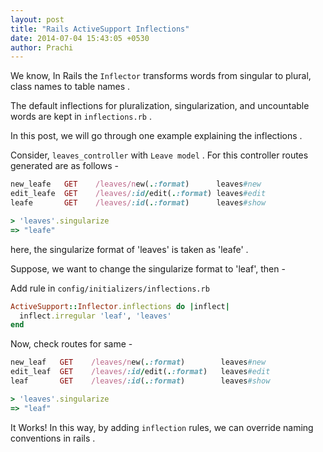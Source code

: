 ```yaml
---
layout: post
title: "Rails ActiveSupport Inflections"
date: 2014-07-04 15:43:05 +0530
author: Prachi
---
```


We know, In Rails  the `Inflector` transforms words from singular to plural, class names to table names .

The default inflections for pluralization, singularization, and uncountable words are kept in `inflections.rb` .

In this post, we will go through one example explaining the
inflections .

Consider, `leaves_controller` with `Leave model` . 
For this controller routes generated are as follows -

```ruby
new_leafe   GET    /leaves/new(.:format)      leaves#new
edit_leafe  GET    /leaves/:id/edit(.:format) leaves#edit
leafe       GET    /leaves/:id(.:format)      leaves#show

```

```ruby
> 'leaves'.singularize
=> "leafe"
```

here, the singularize format of 'leaves' is taken as 'leafe' .

Suppose, we want to change the singularize format to 'leaf', then -
<!-- more -->

Add rule in `config/initializers/inflections.rb`

```ruby
ActiveSupport::Inflector.inflections do |inflect|
  inflect.irregular 'leaf', 'leaves'
end
```

Now, check routes for same -

```ruby
new_leaf   GET    /leaves/new(.:format)        leaves#new
edit_leaf  GET    /leaves/:id/edit(.:format)   leaves#edit
leaf       GET    /leaves/:id(.:format)        leaves#show
```

```ruby
> 'leaves'.singularize
=> "leaf"
```

It Works! In this way, by adding `inflection` rules, we can override naming conventions in rails .
